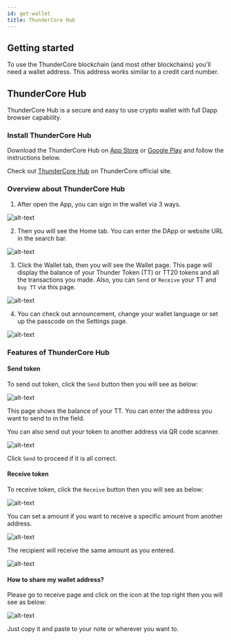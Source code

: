 ```yaml
---
id: get-wallet
title: ThunderCore Hub
---
```


## Getting started
To use the ThunderCore blockchain (and most other blockchains) you'll need a wallet address. This address works similar to a credit card number.

## ThunderCore Hub

ThunderCore Hub is a secure and easy to use crypto wallet with full Dapp browser capability.

### Install ThunderCore Hub
Download the ThunderCore Hub on [App Store](https://apps.apple.com/tw/app/thundercore-hub/id1471222243) or [Google Play](https://play.google.com/store/apps/details?id=com.thundercore.mobile) and follow the instructions below.

Check out [ThunderCore Hub](https://www.thundercore.com/thundercore-hub/) on ThunderCore official site.

### Overview about ThunderCore Hub
1. After open the App, you can sign in the wallet via 3 ways.

![alt-text](assets/img/wallet/hubbit1.PNG)

2. Then you will see the Home tab. You can enter the DApp or website URL in the search bar.

![alt-text](assets/img/new_hub_en/hubbit_en.PNG)

3. Click the Wallet tab, then you will see the Wallet page. This page will display the balance of your Thunder Token (TT) or TT20 tokens and all the transactions you made. Also, you can `Send` or `Receive` your TT  and `buy TT` via this page.

![alt-text](assets/img/new_hub_en/wallet_en.jpg)

4. You can check out announcement, change your wallet language or set up the passcode on the Settings page.

![alt-text](assets/img/new_hub_en/setting_en.PNG)

### Features of ThunderCore Hub

#### Send token

 To send out token, click the `Send` button then you will see as below:

![alt-text](assets/img/new_hub_en/send_en.PNG)

This page shows the balance of your TT. You can enter the address you want to send to in the field.

You can also send out your token to another address via QR code scanner.

![alt-text](assets/img/new_hub_en/send_confirm_en.PNG)

Click `Send` to proceed if it is all correct.

#### Receive token

To receive token, click the `Receive` button then you will see as below:

![alt-text](assets/img/new_hub_en/wallet_en.jpg)

You can set a amount if you want to receive a specific amount from another address.

![alt-text](assets/img/wallet/hubbit8-1.PNG)

The recipient will receive the same amount as you entered. 

![alt-text](assets/img/wallet/hubbit9.PNG)

 #### How to share my wallet address?
 
 Please go to receive page and click on the icon at the top right then you will see as below:
 
 ![alt-text](assets/img/wallet/hubbit12.PNG)
 
 Just copy it and paste to your note or wherever you want to.

